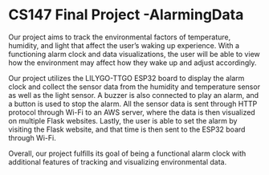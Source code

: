 # CS147 Final Project -AlarmingData

Our project aims to track the environmental factors of temperature, humidity, and light that affect the user’s waking up experience. With a functioning alarm clock and data visualizations, the user will be able to view how the environment may affect how they wake up and adjust accordingly.

Our project utilizes the LILYGO-TTGO ESP32 board to display the alarm clock and collect the sensor data from the humidity and temperature sensor as well as the light sensor. A buzzer is also connected to play an alarm, and a button is used to stop the alarm. All the sensor data is sent through HTTP protocol through Wi-Fi to an AWS server, where the data is then visualized on multiple Flask websites. Lastly, the user is able to set the alarm by visiting the Flask website, and that time is then sent to the ESP32 board through Wi-Fi.

Overall, our project fulfills its goal of being a functional alarm clock with additional features of tracking and visualizing environmental data. 
